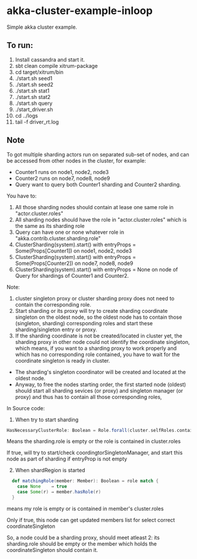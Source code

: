 akka-cluster-example-inloop
===========================

Simple akka cluster example.

## To run: ##

1. Install cassandra and start it.
1. sbt clean compile xitrum-package
1. cd target/xitrum/bin
1. ./start.sh seed1
1. ./start.sh seed2
1. ./start.sh stat1
1. ./start.sh stat2
1. ./start.sh query
1. ./start_driver.sh
1. cd ../logs
1. tail -f driver_rt.log


## Note ##
To got multiple sharding actors run on separated sub-set of nodes, and can be accessed from other nodes in the cluster, for example:

* Counter1 runs on node1, node2, node3
* Counter2 runs on node7, node8, node9
* Query want to query both Counter1 sharding and Counter2 sharding.

You have to:

1. All those sharding nodes should contain at lease one same role in "actor.cluster.roles"
1. All sharding nodes should have the role in "actor.cluster.roles" which is the same as its sharding role
1. Query can have one or none whatever role in "akka.contrib.cluster.sharding.role"
1. ClusterSharding(system).start() with entryProps = Some(Props[Counter1]) on node1, node2, node3
1. ClusterSharding(system).start() with entryProps = Some(Props[Counter2]) on node7, node8, node9
1. ClusterSharding(system).start() with entryProps = None on node of Query for shardings of Counter1 and Counter2.


Note:

1. cluster singleton proxy or cluster sharding proxy does not need to contain the corresponding role. 
1. Start sharding or its proxy will try to create sharding coordinate singleton on the oldest node, so the oldest node has to contain those (singleton, sharding) corresponding roles and start these sharding/singleton entry or proxy. 
1. If the sharding coordinate is not be created/located in cluster yet, the sharding proxy in other node could not identify the coordinate singleton, which means, if you want to a sharding proxy to work properly and which has no corresponding role contained, you have to wait for the coordinate singleton is ready in cluster.

* The sharding's singleton coordinator will be created and located at the oldest node.
* Anyway, to free the nodes starting order, the first started node (oldest) should start all sharding sevices (or proxy) and singleton manager (or proxy) and thus has to contain all those corresponding roles,

In Source code:

1. When try to start sharding

``` scala
HasNecessaryClusterRole: Boolean = Role.forall(cluster.selfRoles.contains)
```

Means the sharding.role is empty or the role is contained in cluster.roles

If true, will try to start/check coordingtorSingletonManager, and
start this node as part of sharding if entryProp is not empty 

2. When shardRegion is started

``` scala
  def matchingRole(member: Member): Boolean = role match {
    case None    ⇒ true
    case Some(r) ⇒ member.hasRole(r)
  }
```

means my role is empty or is contained in member's cluster.roles

Only if true, this node can get updated members list for select correct coordinateSingleton

So, a node could be a sharding proxy, should meet atleast 2:
its sharding.role should be empty or the member which holds the coordinateSingleton should contain it.
